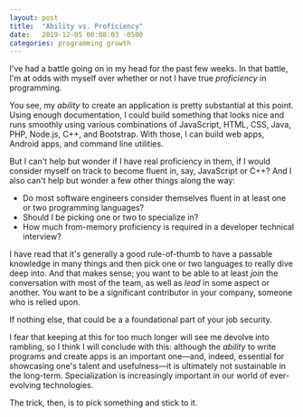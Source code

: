 ```yaml
---
layout: post
title:  "Ability vs. Proficiency"
date:   2019-12-05 00:08:03 -0500
categories: programming growth
---
```


I've had a battle going on in my head for the past few weeks. In that battle, I'm at odds with myself over whether or not I have true *proficiency* in programming.

You see, my *ability* to create an application is pretty substantial at this point. Using enough documentation, I could build something that looks nice and runs smoothly using various combinations of JavaScript, HTML, CSS, Java, PHP, Node.js, C++, and Bootstrap. With those, I can build web apps, Android apps, and command line utilities.

But I can't help but wonder if I have real proficiency in them, if I would consider myself on track to become fluent in, say, JavaScript or C++? And I also can't help but wonder a few other things along the way:

* Do most software engineers consider themselves fluent in at least one or two programming languages?
* Should I be picking one or two to specialize in?
* How much from-memory proficiency is required in a developer technical interview?

I have read that it's generally a good rule-of-thumb to have a passable knowledge in many things and then pick one or two languages to really dive deep into. And that makes sense; you want to be able to at least *join* the conversation with most of the team, as well as *lead* in some aspect or another. You want to be a significant contributor in your company, someone who is relied upon. 

If nothing else, that could be a a foundational part of your job security. 

I fear that keeping at this for too much longer will see me devolve into rambling, so I think I will conclude with this: although the *ability* to write programs and create apps is an important one&#8212;and, indeed, essential for showcasing one's talent and usefulness&#8212;it is ultimately not sustainable in the long-term. Specialization is increasingly important in our world of ever-evolving technologies.

The trick, then, is to pick something and stick to it. 